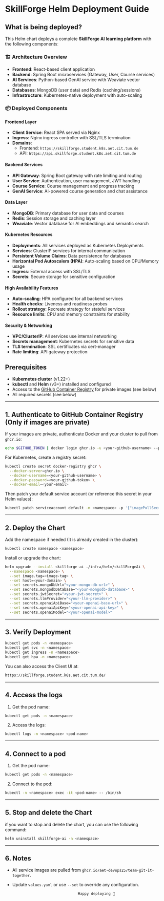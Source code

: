 # SkillForge Helm Deployment Guide

## What is being deployed?

This Helm chart deploys a complete **SkillForge AI learning platform** with the following components:

### 🏗️ **Architecture Overview**
- **Frontend**: React-based client application
- **Backend**: Spring Boot microservices (Gateway, User, Course services)
- **AI Services**: Python-based GenAI service with Weaviate vector database
- **Databases**: MongoDB (user data) and Redis (caching/sessions)
- **Infrastructure**: Kubernetes-native deployment with auto-scaling

### 📦 **Deployed Components**

#### **Frontend Layer**
- **Client Service**: React SPA served via Nginx
- **Ingress**: Nginx ingress controller with SSL/TLS termination
- **Domains**: 
  - Frontend: `https://skillforge.student.k8s.aet.cit.tum.de`
  - API: `https://api.skillforge.student.k8s.aet.cit.tum.de`

#### **Backend Services**
- **API Gateway**: Spring Boot gateway with rate limiting and routing
- **User Service**: Authentication, user management, JWT handling
- **Course Service**: Course management and progress tracking
- **GenAI Service**: AI-powered course generation and chat assistance

#### **Data Layer**
- **MongoDB**: Primary database for user data and courses
- **Redis**: Session storage and caching layer
- **Weaviate**: Vector database for AI embeddings and semantic search

#### **Kubernetes Resources**
- **Deployments**: All services deployed as Kubernetes Deployments
- **Services**: ClusterIP services for internal communication
- **Persistent Volume Claims**: Data persistence for databases
- **Horizontal Pod Autoscalers (HPA)**: Auto-scaling based on CPU/Memory usage
- **Ingress**: External access with SSL/TLS
- **Secrets**: Secure storage for sensitive configuration

#### **High Availability Features**
- **Auto-scaling**: HPA configured for all backend services
- **Health checks**: Liveness and readiness probes
- **Rollout strategy**: Recreate strategy for stateful services
- **Resource limits**: CPU and memory constraints for stability

#### **Security & Networking**
- **VPC/ClusterIP**: All services use internal networking
- **Secrets management**: Kubernetes secrets for sensitive data
- **TLS termination**: SSL certificates via cert-manager
- **Rate limiting**: API gateway protection

## Prerequisites

- **Kubernetes cluster** (v1.22+)
- **kubectl** and **Helm** (v3+) installed and configured
- Access to the [GitHub Container Registry](https://ghcr.io) for private images (see below)
- All required secrets (see below)

---

## 1. Authenticate to GitHub Container Registry (Only if images are private)

If your images are private, authenticate Docker and your cluster to pull from `ghcr.io`:

```sh
echo $GITHUB_TOKEN | docker login ghcr.io -u <your-github-username> --password-stdin
```

For Kubernetes, create a registry secret:

```sh
kubectl create secret docker-registry ghcr \
  --docker-server=ghcr.io \
  --docker-username=<your-github-username> \
  --docker-password=<your-github-token> \
  --docker-email=<your-email>
```

Then patch your default service account (or reference this secret in your Helm values):

```sh
kubectl patch serviceaccount default -n <namespace> -p '{"imagePullSecrets": [{"name": "ghcr"}]}'
```

---

## 2. Deploy the Chart

Add the namespace if needed (It is already created in the cluster):

```sh
kubectl create namespace <namespace>
```

Install or upgrade the chart:

```sh
helm upgrade --install skillforge-ai ./infra/helm/skillForgeAi \
  --namespace <namespace> \
  --set image.tag=<image-tag> \
  --set host=<your-domain> \
  --set secrets.mongoDbUrl="<your-mongo-db-url>" \
  --set secrets.mongodbDatabase="<your-mongodb-database>" \
  --set secrets.jwtSecret="<your-jwt-secret>" \
  --set secrets.llmProvider="<your-llm-provider>" \
  --set secrets.openaiApiBase="<your-openai-base-url>" \
  --set secrets.openaiApiKey="<your-openai-api-key>" \
  --set secrets.openaiModel="<your-openai-model>"

```

---

## 3. Verify Deployment

```sh
kubectl get pods -n <namespace>
kubectl get svc -n <namespace>
kubectl get ingress -n <namespace>
kubectl get hpa -n <namespace>
```

You can also access the Client UI at:
```sh
https://skillforge.student.k8s.aet.cit.tum.de/
```

---

## 4. Access the logs

1. Get the pod name:

```sh
kubectl get pods -n <namespace>
```

2. Access the logs:

```sh
kubectl logs -n <namespace> <pod-name>
```

---

## 4. Connect to a pod

1. Get the pod name:

```sh
kubectl get pods -n <namespace>
```

2. Connect to the pod:

```sh
kubectl -n <namespace> exec -it <pod-name> -- /bin/sh
```

---

## 5. Stop and delete the Chart

if you want to stop and delete the chart, you can use the following command:

```sh
helm uninstall skillforge-ai -n <namespace>
```

---

## 6. Notes

- All service images are pulled from `ghcr.io/aet-devops25/team-git-it-together`.
- Update `values.yaml` or use `--set` to override any configuration.


                                    Happy deploying 🚀